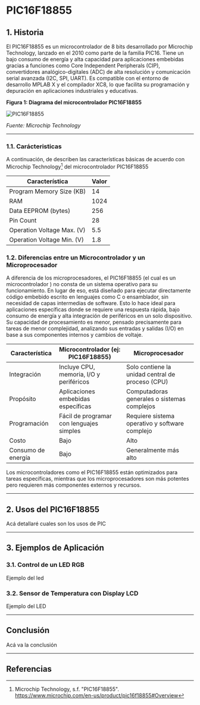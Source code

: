 # PIC16F18855

## 1. Historia
El PIC16F18855 es un microcontrolador de 8 bits desarrollado por Microchip Technology, lanzado en el 2010 como parte de la familia PIC16. Tiene un bajo consumo de energía y alta capacidad para aplicaciones embebidas gracias a funciones como Core Independent Peripherals (CIP), convertidores analógico-digitales (ADC) de alta resolución y comunicación serial avanzada (I2C, SPI, UART). Es compatible con el entorno de desarrollo MPLAB X y el compilador XC8, lo que facilita su programación y depuración en aplicaciones industriales y educativas.


**Figura 1: Diagrama del microcontrolador PIC16F18855**

![PIC16F18855](https://media.microchip.com/silicon-devices/medium/pic16f18855-m3x.png)

*Fuente: Microchip Technology*

---


### 1.1. Carácteristicas

A continuación, de describen las características básicas de acuerdo con Microchip Technology[^1] del microcontrolador PIC16F18855

| Característica                  | Valor     |
|-------------------------------|-----------|
| Program Memory Size (KB)       | 14        |
| RAM                            | 1024      |
| Data EEPROM (bytes)            | 256       |
| Pin Count                      | 28        |
| Operation Voltage Max. (V)     | 5.5       |
| Operation Voltage Min. (V)     | 1.8       |


### 1.2. Diferencias entre un Microcontrolador y un Microprocesador

A diferencia de los microprocesadores, el PIC16F18855 (el cual es un microcontrolador ) no consta de un sistema operativo para su funcionamiento. En lugar de eso, está diseñado para ejecutar directamente código embebido escrito en lenguajes como C o ensamblador, sin necesidad de capas intermedias de software. Esto lo hace ideal para aplicaciones específicas donde se requiere una respuesta rápida, bajo consumo de energía y alta integración de periféricos en un solo dispositivo.
Su capacidad de procesamiento es menor, pensado precisamente para tareas de menor complejidad, analizando sus entradas y salidas (I/O) en base a sus componentes internos y cambios de voltaje.

| Característica               | Microcontrolador (ej: PIC16F18855)     | Microprocesador                        |
|-----------------------------|----------------------------------------|----------------------------------------|
| Integración                 | Incluye CPU, memoria, I/O y periféricos| Solo contiene la unidad central de proceso (CPU) |
| Propósito                   | Aplicaciones embebidas específicas     | Computadoras generales o sistemas complejos |
| Programación                | Fácil de programar con lenguajes simples| Requiere sistema operativo y software complejo |
| Costo                       | Bajo                                   | Alto                                   |
| Consumo de energía          | Bajo                                   | Generalmente más alto                  |

Los microcontroladores como el PIC16F18855 están optimizados para tareas específicas, mientras que los microprocesadores son más potentes pero requieren más componentes externos y recursos.

---

## 2. Usos del PIC16F18855

Acá detallaré cuales son los usos de PIC

---

## 3. Ejemplos de Aplicación

### 3.1. **Control de un LED RGB**
Ejemplo del led

### 3.2. **Sensor de Temperatura con Display LCD**
Ejemplo del LED

---

## Conclusión

Acá va la conclusión

---

## Referencias

[^1]: Microchip Technology, s.f. "PIC16F18855". https://www.microchip.com/en-us/product/pic16f18855#Overview
